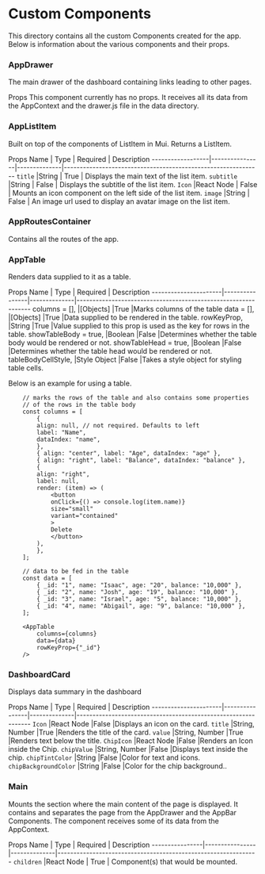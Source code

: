 # Custom Components
This directory contains all the custom Components created for the app. Below is information about the various 
components and their props.

### AppDrawer
The main drawer of the dashboard containing links leading to other pages.

Props
This component currently has no props. It receives all its data from the AppContext and the drawer.js file in the 
data directory.


### AppListItem
Built on top of the components of ListItem in Mui. Returns a ListItem.

Props
Name              | Type           | Required     | Description
------------------|----------------|--------------|--------------------------------------------------------------
`title`           |String          | True         | Displays the main text of the list item.
`subtitle`        |String          | False        | Displays the subtitle of the list item.
`Icon`            |React Node      | False        | Mounts an icon component on the left side of the list item.
`image`           |String          | False        | An image url used to display an avatar image on the list item.


### AppRoutesContainer
Contains all the routes of the app.


### AppTable
Renders data supplied to it as a table.

Props
Name                  | Type           | Required     | Description
----------------------|----------------|--------------|---------------------------------------------------------------
columns = [],         |[Objects]       |True          |Marks columns of the table
data = [],            |[Objects]       |True          |Data supplied to be rendered in the table.
rowKeyProp,           |String          |True          |Value supplied to this prop is used as the key for rows in the table.
showTableBody = true, |Boolean         |False         |Determines whether the table body would be rendered or not.
showTableHead = true, |Boolean         |False         |Determines whether the table head would be rendered or not.
tableBodyCellStyle,   |Style Object    |False         |Takes a style object for styling table cells.

Below is an example for using a table.

```
    // marks the rows of the table and also contains some properties
    // of the rows in the table body
    const columns = [
        {
        align: null, // not required. Defaults to left
        label: "Name",
        dataIndex: "name",
        },
        { align: "center", label: "Age", dataIndex: "age" },
        { align: "right", label: "Balance", dataIndex: "balance" },
        {
        align: "right",
        label: null,
        render: (item) => (
            <button
            onClick={() => console.log(item.name)}
            size="small"
            variant="contained"
            >
            Delete
            </button>
        ),
        },
    ];

    // data to be fed in the table
    const data = [
        { _id: "1", name: "Isaac", age: "20", balance: "10,000" },
        { _id: "2", name: "Josh", age: "19", balance: "10,000" },
        { _id: "3", name: "Israel", age: "5", balance: "10,000" },
        { _id: "4", name: "Abigail", age: "9", balance: "10,000" },
    ];

    <AppTable 
        columns={columns}
        data={data}
        rowKeyProp={"_id"}   
    />
```



### DashboardCard
Displays data summary in the dashboard

Props
Name                  | Type           | Required     | Description
----------------------|----------------|--------------|---------------------------------------------------------------
`Icon`                |React Node      |False         |Displays an icon on the card.
`title`               |String, Number  |True          |Renders the title of the card.
`value`               |String, Number  |True          |Renders text below the title.
`ChipIcon`            |React Node      |False         |Renders an Icon inside the Chip.
`chipValue`           |String, Number  |False         |Displays text inside the chip.
`chipTintColor`       |String          |False         |Color for text and icons.
`chipBackgroundColor` |String          |False         |Color for the chip background..

### Main
Mounts the section where the main content of the page is displayed. It contains and separates the page from the AppDrawer
and the AppBar Components. The component receives some of its data from the AppContext.

Props
Name            | Type           | Required     | Description
----------------|----------------|--------------|---------------------------------------------------------------
`children`        |React Node      | True         | Component(s) that would be mounted.    